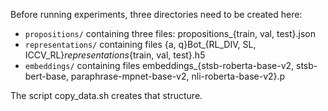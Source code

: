 Before running experiments, three directories need to be created here:- ```propositions/``` containing three files: propositions_{train, val, test}.json- ```representations/``` containing files {a, q}Bot_{RL_DIV, SL, ICCV_RL}_representations_{train, val, test}.h5- ```embeddings/``` containing files embeddings_{stsb-roberta-base-v2, stsb-bert-base, paraphrase-mpnet-base-v2, nli-roberta-base-v2}.pThe script copy_data.sh creates that structure.